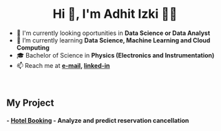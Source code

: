 <h1 align="center">Hi 👋, I'm Adhit Izki 👨‍🔬</h1>

- 🔭 I'm currently looking oportunities in **Data Science or Data Analyst**
- 🌱 I’m currently learning **Data Science, Machine Learning and Cloud Computing**
- 🎓 Bachelor of Science in **Physics (Electronics and Instrumentation)**
- 📫 Reach me at 
**[e-mail](adhitizki@gmail.com), [linked-in](https://www.linkedin.com/in/adhitya-izki-saputra-9b5077114/)**
<br>



## My Project
#### - [Hotel Booking](https://github.com/adhitizki/Hotel-Bookings) - Analyze and predict reservation cancellation
